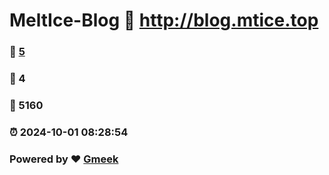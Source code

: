 # MeltIce-Blog :link: http://blog.mtice.top 
### :page_facing_up: [5](http://blog.mtice.top/tag.html) 
### :speech_balloon: 4 
### :hibiscus: 5160 
### :alarm_clock: 2024-10-01 08:28:54 
### Powered by :heart: [Gmeek](https://github.com/Meekdai/Gmeek)
